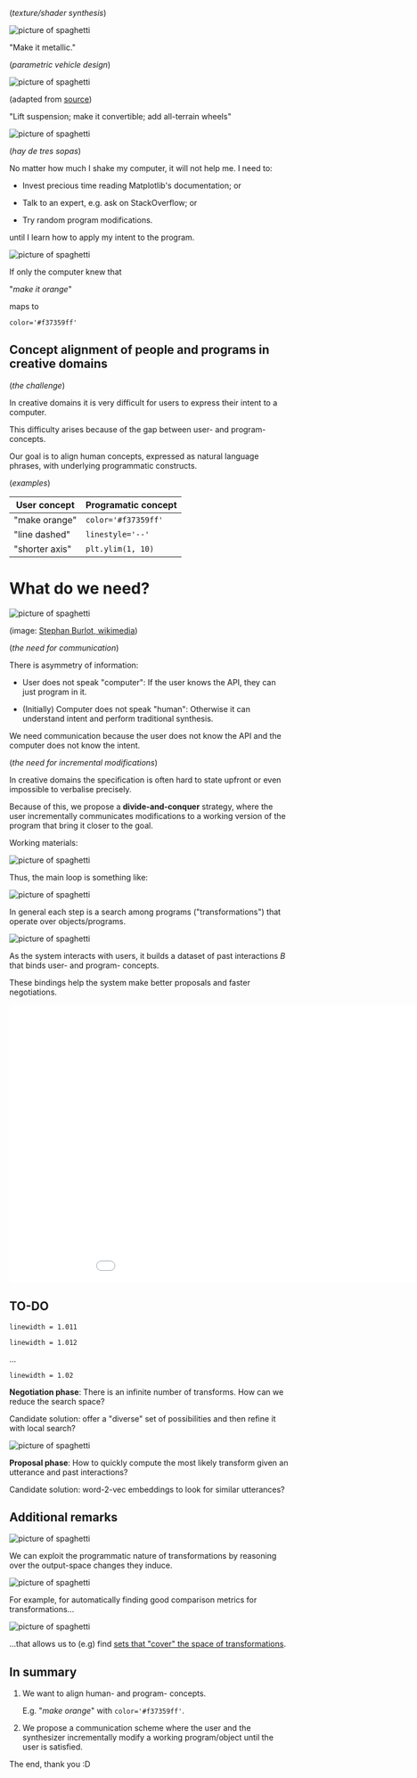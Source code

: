 [comment]: # (compile this presentation with markdown-slides)

[comment]: # (!!! data-background-image="media/cover.png" data-background-size="contain")

(*texture/shader synthesis*)

![picture of spaghetti](media/metallic.jpg) <!-- .element: style="height:100%; width: auto; max-height: 50vh; max-width:50vw;" -->

"Make it metallic."

[comment]: # (!!!)

(*parametric vehicle design*)

![picture of spaghetti](media/buggy.png) <!-- .element: style="height:100%; width: auto; max-height: 80vh; max-width:80vw;" -->

(adapted from [source](http://getdrawings.com/volkswagen-beetle-silhouette#volkswagen-beetle-silhouette-4.png))

"Lift suspension; make it convertible; add all-terrain wheels"

[comment]: # (!!!)

![picture of spaghetti](media/problem1.png) <!-- .element: style="height:100%; width: auto; max-height: 90vh; max-width:80vw;" -->

[comment]: # (!!!)

(*hay de tres sopas*)

No matter how much I shake my computer, it will not help me. I need to:

- Invest precious time reading Matplotlib's documentation; or

- Talk to an expert, e.g. ask on StackOverflow; or

- Try random program modifications.

until I learn how to apply my intent to the program.

[comment]: # (!!!)

![picture of spaghetti](media/problem2.png) <!-- .element: style="height:100%; width: auto; max-height: 90vh; max-width:80vw;" -->

[comment]: # (!!!)

If only the computer knew that

"*make it orange*"

maps to

`color='#f37359ff'`

[comment]: # (!!!)

## Concept alignment of people and programs in creative domains

[comment]: # (!!! data-background-color="aquamarine")

(*the challenge*)

In creative domains it is very difficult for users to express their intent to
a computer.

This difficulty arises because of the gap between user- and program- concepts.

Our goal is to align human concepts, expressed as natural language phrases,
with underlying programmatic constructs.

[comment]: # (!!!)

(*examples*)

| User concept  | Programatic concept |
|---------------|---------------------|
|"make orange"  | `color='#f37359ff'` |
|"line dashed"  | `linestyle='--'`    |
|"shorter axis" | `plt.ylim(1, 10)`   |

[comment]: # (!!!)

# What do we need?

![picture of spaghetti](media/cauldron.jpg) <!-- .element: style="height:40vh; max-height:70vh; max-width:80vw;" -->

(image: [Stephan Burlot, wikimedia](https://upload.wikimedia.org/wikipedia/commons/9/91/Chaudron_de_raisin%C3%A9e.JPG))

[comment]: # (!!!)

(*the need for communication*)

There is asymmetry of information:

- User does not speak "computer": If the user knows the API, they can just
	program in it.

- (Initially) Computer does not speak "human": Otherwise it can understand intent and
	perform traditional synthesis.

We need communication because the user does not know the API and the computer
does not know the intent.

[comment]: # (!!!)

(*the need for incremental modifications*)

In creative domains the specification is often hard to state upfront or
even impossible to verbalise precisely.

Because of this, we propose a **divide-and-conquer** strategy, where the user
incrementally communicates modifications to a working version of the program
that bring it closer to the goal.

[comment]: # (!!!)

Working materials:

![picture of spaghetti](media/variables.png) <!-- .element: style="height:100%; width: auto; max-height: 80vh; max-width:80vw;" -->

[comment]: # (!!!)

Thus, the main loop is something like:

![picture of spaghetti](media/loop.png) <!-- .element: style="height:100%; width: auto; max-height: 80vh; max-width:80vw;" -->

[comment]: # (!!!)

In general each step is a search among programs
("transformations") that operate over objects/programs.

![picture of spaghetti](media/plot-graph.png) <!-- .element: style="height:100%; width: auto; max-height: 60vh; max-width:80vw;" -->

[comment]: # (!!!)

As the system interacts with users, it builds a dataset of past interactions
$B$ that binds user- and program- concepts.

These bindings help the system make better proposals and faster negotiations.

[comment]: # (!!!)

<iframe width="1000" height="500" src="media/demo.mp4" frameborder="0"allowfullscreen></iframe>

[comment]: # (!!!)

## TO-DO

[comment]: # (!!!)

`linewidth = 1.011`

`linewidth = 1.012`

...

`linewidth = 1.02`

**Negotiation phase**: There is an infinite number of transforms. How can we
reduce the search space?

Candidate solution: offer a "diverse" set of possibilities and then refine it
with local search?

[comment]: # (!!!)

![picture of spaghetti](media/dataset.png) <!-- .element: style="height:100%; width: auto; max-height: 40vh; max-width:80vw;" -->

**Proposal phase**: How to quickly compute the most likely transform given an
	utterance and past interactions?

Candidate solution: word-2-vec embeddings to look for similar utterances?

[comment]: # (!!!)

## Additional remarks

[comment]: # (!!!)

![picture of spaghetti](media/diff.png) <!-- .element: style="height:100%;" -->

We can exploit the programmatic nature of transformations by reasoning over
the output-space changes they induce.

[comment]: # (!!!)

![picture of spaghetti](media/tsnediffs.png) <!-- .element: style="height:100%;" -->

For example, for automatically finding good comparison metrics for
transformations...

[comment]: # (!!!)

![picture of spaghetti](media/isomapcover.png) <!-- .element: style="height:100%; width: auto; max-height: 70vh; max-width:80vw;" -->

...that allows us to (e.g) find [sets that "cover" the space of transformations](/2021-01-12-representatives/).

[comment]: # (!!!)

## In summary

[comment]: # (!!!)

1. We want to align human- and program- concepts.

	E.g. "*make orange*" with `color='#f37359ff'`.

2. We propose a communication scheme where the user and the synthesizer
	 incrementally modify a working program/object until the user is satisfied.

[comment]: # (!!!)

The end, thank you :D

[comment]: # (!!!)
